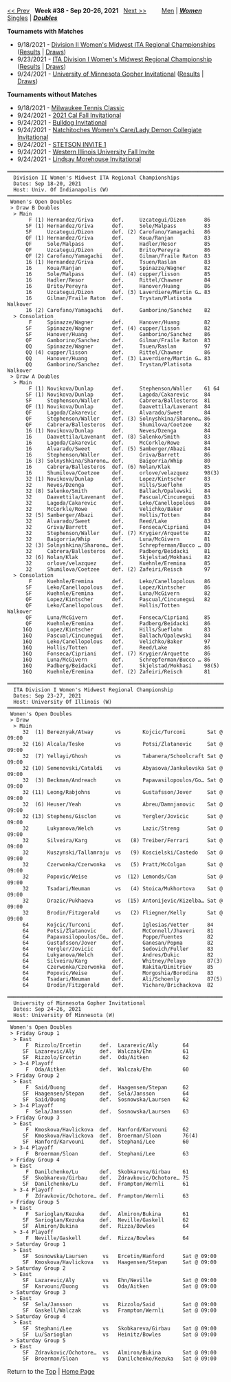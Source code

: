 <a name="top"></a>[<< Prev](women_doubles_2137.md) &nbsp; **Week #38 - Sep 20-26, 2021** &nbsp; [Next >>](women_doubles_2139.md) &nbsp;&nbsp;&nbsp;&nbsp;&nbsp;&nbsp;&nbsp; [Men](./men_doubles_2138.md) &#124; [***Women***](./women_doubles_2138.md) &nbsp;&nbsp;&nbsp;&nbsp;&nbsp; [Singles](./women_singles_2138.md) &#124; [***Doubles***](./women_doubles_2138.md)

**Tournamets with Matches**  
- 9/18/2021 - [Division II Women's Midwest ITA Regional Championships](#21-14491) ([Results](#21-14491) &#124; <a href="https://colleges.wearecollegetennis.com/competitions/UnivOfIndianapolisW/Tournaments/Overview/512F0B87-0C08-4030-A3A0-82FA105D9E04" target="_blank">Draws</a>)  
- 9/23/2021 - [ITA Division I Women's Midwest Regional Championship](#21-30664) ([Results](#21-30664) &#124; <a href="https://colleges.wearecollegetennis.com/competitions/UniversityOfIllinoisW/Tournaments/Overview/D364C7F9-D5B0-4D5F-854B-5805EE070BE4" target="_blank">Draws</a>)  
- 9/24/2021 - [University of Minnesota Gopher Invitational](#21-50226) ([Results](#21-50226) &#124; <a href="https://colleges.wearecollegetennis.com/competitions/UniversityOfMinnesotaW/Tournaments/Overview/B82F54CE-2334-45CA-976C-002A444F34CF" target="_blank">Draws</a>)  

**Tournaments without Matches**  
- 9/18/2021 - <a href="https://colleges.wearecollegetennis.com/competitions/ITA/Tournaments/Overview/4310416C-7EB8-49BC-9A59-895CD6BEE8F8" target="_blank">Milwaukee Tennis Classic</a>  
- 9/24/2021 - <a href="https://colleges.wearecollegetennis.com/competitions/UnivOfCaliforniaBerkeleyW/Tournaments/Overview/2E9EA7B8-64A7-4FE7-8D8D-ED1A10E8D31D" target="_blank">2021 Cal Fall Invitational</a>  
- 9/24/2021 - <a href="https://colleges.wearecollegetennis.com/competitions/YaleUniversityW/Tournaments/Overview/B0EA1FCD-5136-410D-8A03-B6DC9B64967D" target="_blank">Bulldog Invitational</a>  
- 9/24/2021 - <a href="https://colleges.wearecollegetennis.com/competitions/NorthwesternStateUnivW/Tournaments/Overview/8DB172DF-A5AF-4313-B281-4E6BF09C1F57" target="_blank">Natchitoches Women's Care/Lady Demon Collegiate Invitational</a>  
- 9/24/2021 - <a href="https://colleges.wearecollegetennis.com/competitions/StetsonUniversityW/Tournaments/Overview/C590F4B3-B589-4914-B27B-15E64C3D0E46" target="_blank">STETSON INVITE 1</a>  
- 9/24/2021 - <a href="https://colleges.wearecollegetennis.com/competitions/WesternIllinoisUniversityW/Tournaments/Overview/F071C84F-6B2D-4B81-8D42-5B11D51EAB94" target="_blank">Western Illinois University Fall Invite</a>  
- 9/24/2021 - <a href="https://colleges.wearecollegetennis.com/competitions/WilliamsCollegeW/Tournaments/Overview/29825979-F460-4366-ACCA-41A880C0E1DA" target="_blank">Lindsay Morehouse Invitational</a>  

<a name="21-14491"></a>
~~~
════════════════════════════════════════════════════════════════════════
  Division II Women's Midwest ITA Regional Championships
  Dates: Sep 18-20, 2021
  Host: Univ. Of Indianapolis (W)
════════════════════════════════════════════════════════════════════════
 Women's Open Doubles
 > Draw B Doubles
  > Main
       F (1) Hernandez/Griva      def.     Uzcategui/Dizon      86
      SF (1) Hernandez/Griva      def.     Sole/Malpass         83
      SF     Uzcategui/Dizon      def. (2) Carofano/Yamagachi   86
      QF (1) Hernandez/Griva      def.     Koua/Ranjan          83
      QF     Sole/Malpass         def.     Hadler/Resor         85
      QF     Uzcategui/Dizon      def.     Brito/Pereyra        86
      QF (2) Carofano/Yamagachi   def.     Gilman/Fraile Raton  83
      16 (1) Hernandez/Griva      def.     Tsuen/Raslan         83
      16     Koua/Ranjan          def.     Spinazze/Wagner      82
      16     Sole/Malpass         def. (4) cupper/lisson        85
      16     Hadler/Resor         def.     Rittel/Chawner       84
      16     Brito/Pereyra        def.     Hanover/Huang        86
      16     Uzcategui/Dizon      def. (3) Laverdiere/Martin G… 83
      16     Gilman/Fraile Raton  def.     Trystan/Platisota    Walkover
      16 (2) Carofano/Yamagachi   def.     Gamborino/Sanchez    82
  > Consolation
       F     Spinazze/Wagner      def.     Hanover/Huang        82
      SF     Spinazze/Wagner      def. (4) cupper/lisson        82
      SF     Hanover/Huang        def.     Gamborino/Sanchez    86
      QF     Gamborino/Sanchez    def.     Gilman/Fraile Raton  83
      QQ     Spinazze/Wagner      def.     Tsuen/Raslan         97
      QQ (4) cupper/lisson        def.     Rittel/Chawner       86
      QQ     Hanover/Huang        def. (3) Laverdiere/Martin G… 83
      QQ     Gamborino/Sanchez    def.     Trystan/Platisota    Walkover
 > Draw A Doubles
  > Main
       F (1) Novikova/Dunlap      def.     Stephenson/Waller    61 64
      SF (1) Novikova/Dunlap      def.     Lagoda/Cakarevic     84
      SF     Stephenson/Waller    def.     Cabrera/Ballesteros  81
      QF (1) Novikova/Dunlap      def.     Daavettila/Lavenant  84
      QF     Lagoda/Cakarevic     def.     Alvarado/Sweet       84
      QF     Stephenson/Waller    def. (3) Solnyshkina/Sharono… 86
      QF     Cabrera/Ballesteros  def.     Shumilova/Coetzee    82
      16 (1) Novikova/Dunlap      def.     Neves/Dzenga         84
      16     Daavettila/Lavenant  def. (8) Salenko/Smith        83
      16     Lagoda/Cakarevic     def.     McCorkle/Rowe        84
      16     Alvarado/Sweet       def. (5) Samberger/Abazi      84
      16     Stephenson/Waller    def.     Griva/Barrett        86
      16 (3) Solnyshkina/Sharono… def.     Baigorria/Whip       80
      16     Cabrera/Ballesteros  def. (6) Nolan/Klak           85
      16     Shumilova/Coetzee    def.     orlove/velazquez     98(3)
      32 (1) Novikova/Dunlap      def.     Lopez/Kintscher      83
      32     Neves/Dzenga         def.     Hills/Sueflohn       85
      32 (8) Salenko/Smith        def.     Ballach/Opalewski    84
      32     Daavettila/Lavenant  def.     Pascual/Cincunegui   83
      32     Lagoda/Cakarevic     def.     Leko/Canellopolous   84
      32     McCorkle/Rowe        def.     Velichko/Baker       80
      32 (5) Samberger/Abazi      def.     Hollis/Totten        84
      32     Alvarado/Sweet       def.     Reed/Lake            83
      32     Griva/Barrett        def.     Fonseca/Cipriani     84
      32     Stephenson/Waller    def. (7) Krygier/Arquette     82
      32     Baigorria/Whip       def.     Luna/McGivern        81
      32 (3) Solnyshkina/Sharono… def.     Schrepferman/Bucco … 80
      32     Cabrera/Ballesteros  def.     Padberg/Beidacki     81
      32 (6) Nolan/Klak           def.     Skjelstad/Mokhasi    82
      32     orlove/velazquez     def.     Kuehnle/Eremina      85
      32     Shumilova/Coetzee    def. (2) Zafeiri/Reisch       97
  > Consolation
       F     Kuehnle/Eremina      def.     Leko/Canellopolous   86
      SF     Leko/Canellopolous   def.     Lopez/Kintscher      86
      SF     Kuehnle/Eremina      def.     Luna/McGivern        82
      QF     Lopez/Kintscher      def.     Pascual/Cincunegui   82
      QF     Leko/Canellopolous   def.     Hollis/Totten        Walkover
      QF     Luna/McGivern        def.     Fonseca/Cipriani     85
      QF     Kuehnle/Eremina      def.     Padberg/Beidacki     86
     16Q     Lopez/Kintscher      def.     Hills/Sueflohn       83
     16Q     Pascual/Cincunegui   def.     Ballach/Opalewski    84
     16Q     Leko/Canellopolous   def.     Velichko/Baker       97
     16Q     Hollis/Totten        def.     Reed/Lake            86
     16Q     Fonseca/Cipriani     def. (7) Krygier/Arquette     86
     16Q     Luna/McGivern        def.     Schrepferman/Bucco … 86
     16Q     Padberg/Beidacki     def.     Skjelstad/Mokhasi    98(5)
     16Q     Kuehnle/Eremina      def. (2) Zafeiri/Reisch       81
~~~

<a name="21-30664"></a>
~~~
════════════════════════════════════════════════════════════════════════════
  ITA Division I Women's Midwest Regional Championship
  Dates: Sep 23-27, 2021
  Host: University Of Illinois (W)
════════════════════════════════════════════════════════════════════════════
 Women's Open Doubles
 > Draw
  > Main
     32  (1) Bereznyak/Atway       vs       Kojcic/Turconi       Sat @ 09:00
     32 (16) Alcala/Teske          vs       Potsi/Zlatanovic     Sat @ 09:00
     32  (7) Yellayi/Ghosh         vs       Tabanera/Schoolcraft Sat @ 09:00
     32 (10) Semenovski/Cataldi    vs       Abyasova/Jankulovska Sat @ 09:00
     32  (3) Beckman/Andreach      vs       Papavasilopoulos/Go… Sat @ 09:00
     32 (11) Leong/Rabjohns        vs       Gustafsson/Jover     Sat @ 09:00
     32  (6) Heuser/Yeah           vs       Abreu/Damnjanovic    Sat @ 09:00
     32 (13) Stephens/Gisclon      vs       Yergler/Jovicic      Sat @ 09:00
     32      Lukyanova/Welch       vs       Lazic/Streng         Sat @ 09:00
     32      Silveira/Karg         vs   (8) Treiber/Ferrari      Sat @ 09:00
     32      Kuszynski/Tallamraju  vs   (9) Koscielski/Castedo   Sat @ 09:00
     32      Czerwonka/Czerwonka   vs   (5) Pratt/McColgan       Sat @ 09:00
     32      Popovic/Weise         vs  (12) Lemonds/Can          Sat @ 09:00
     32      Tsadari/Neuman        vs   (4) Stoica/Mukhortova    Sat @ 09:00
     32      Drazic/Pukhaeva       vs  (15) Antonijevic/Kizelba… Sat @ 09:00
     32      Brodin/Fitzgerald     vs   (2) Fliegner/Kelly       Sat @ 09:00
     64      Kojcic/Turconi       def.      Iglesias/Vetter      84
     64      Potsi/Zlatanovic     def.      McConnell/Jhaveri    81
     64      Papavasilopoulos/Go… def.      Poppe/Fuentes        82
     64      Gustafsson/Jover     def.      Ganesan/Popma        82
     64      Yergler/Jovicic      def.      Sedovich/Fuller      83
     64      Lukyanova/Welch      def.      Andres/Dukic         82
     64      Silveira/Karg        def.      Whitney/Pelayo       87(3)
     64      Czerwonka/Czerwonka  def.      Rakita/Dimitriev     85
     64      Popovic/Weise        def.      Morgoshia/Borodina   83
     64      Tsadari/Neuman       def.      Ali/Schoenly         87(5)
     64      Brodin/Fitzgerald    def.      Vichare/Brichackova  82
~~~

<a name="21-50226"></a>
~~~
══════════════════════════════════════════════════════════════════════
  University of Minnesota Gopher Invitational
  Dates: Sep 24-26, 2021
  Host: University Of Minnesota (W)
══════════════════════════════════════════════════════════════════════
 Women's Open Doubles
 > Friday Group 1
  > East
      F  Rizzolo/Ercetin      def.  Lazarevic/Aly        64
     SF  Lazarevic/Aly        def.  Walczak/Ehn          61
     SF  Rizzolo/Ercetin      def.  Oda/Aitken           62
  > 3-4 Playoff
      F  Oda/Aitken           def.  Walczak/Ehn          60
 > Friday Group 2
  > East
      F  Said/Duong           def.  Haagensen/Stepan     62
     SF  Haagensen/Stepan     def.  Sela/Jansson         64
     SF  Said/Duong           def.  Sosnowska/Laursen    62
  > 3-4 Playoff
      F  Sela/Jansson         def.  Sosnowska/Laursen    63
 > Friday Group 3
  > East
      F  Kmoskova/Havlickova  def.  Hanford/Karvouni     62
     SF  Kmoskova/Havlickova  def.  Broerman/Sloan       76(4)
     SF  Hanford/Karvouni     def.  Stephani/Lee         60
  > 3-4 Playoff
      F  Broerman/Sloan       def.  Stephani/Lee         63
 > Friday Group 4
  > East
      F  Danilchenko/Lu       def.  Skobkareva/Girbau    61
     SF  Skobkareva/Girbau    def.  Zdravkovic/Ochotore… 75
     SF  Danilchenko/Lu       def.  Frampton/Wernli      61
  > 3-4 Playoff
      F  Zdravkovic/Ochotore… def.  Frampton/Wernli      63
 > Friday Group 5
  > East
      F  Sarioglan/Kezuka     def.  Almiron/Bukina       61
     SF  Sarioglan/Kezuka     def.  Neville/Gaskell      62
     SF  Almiron/Bukina       def.  Rizza/Bowles         64
  > 3-4 Playoff
      F  Neville/Gaskell      def.  Rizza/Bowles         64
 > Saturday Group 1
  > East
     SF  Sosnowska/Laursen     vs   Ercetin/Hanford      Sat @ 09:00
     SF  Kmoskova/Havlickova   vs   Haagensen/Stepan     Sat @ 09:00
 > Saturday Group 2
  > East
     SF  Lazarevic/Aly         vs   Ehn/Neville          Sat @ 09:00
     SF  Karvouni/Duong        vs   Oda/Aitken           Sat @ 09:00
 > Saturday Group 3
  > East
     SF  Sela/Jansson          vs   Rizzolo/Said         Sat @ 09:00
     SF  Gaskell/Walczak       vs   Frampton/Wernli      Sat @ 09:00
 > Saturday Group 4
  > East
     SF  Stephani/Lee          vs   Skobkareva/Girbau    Sat @ 09:00
     SF  Lu/Sarioglan          vs   Heinitz/Bowles       Sat @ 09:00
 > Saturday Group 5
  > East
     SF  Zdravkovic/Ochotore…  vs   Almiron/Bukina       Sat @ 09:00
     SF  Broerman/Sloan        vs   Danilchenko/Kezuka   Sat @ 09:00
~~~

Return to the [Top](./women_doubles_2138.md) &#124; [Home Page](../../index.md)